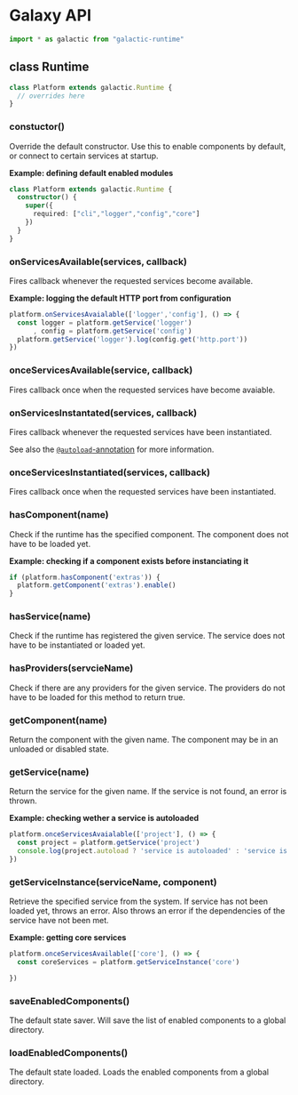 Galaxy API
==========

```ts
import * as galactic from "galactic-runtime"
```

## class Runtime

```ts
class Platform extends galactic.Runtime {
  // overrides here
}
```

### constuctor()

Override the default constructor. Use this to enable components by default, or
connect to certain services at startup.

**Example: defining default enabled modules**

```ts
class Platform extends galactic.Runtime {
  constructor() {
    super({
      required: ["cli","logger","config","core"]
    })
  }
}
```

### onServicesAvailable(services, callback)

Fires callback whenever the requested services become available.

**Example: logging the default HTTP port from configuration**

```ts
platform.onServicesAvaialable(['logger','config'], () => {
  const logger = platform.getService('logger')
      , config = platform.getService('config')
  platform.getService('logger').log(config.get('http.port'))
})
```

### onceServicesAvailable(service, callback)

Fires callback once when the requested services have become avaiable.

### onServicesInstantated(services, callback)

Fires callback whenever the requested services have been instantiated.

See also the
[`@autoload`-annotation](http://github.com/GalacticJS/galaxy/wiki/Annotations)
for more information.

### onceServicesInstantiated(services, callback)

Fires callback once when the requested services have been instantiated.

### hasComponent(name)

Check if the runtime has the specified component. The component does not have
to be loaded yet.

**Example: checking if a component exists before instanciating it**

```ts
if (platform.hasComponent('extras')) {
  platform.getComponent('extras').enable()
}
```

### hasService(name)

Check if the runtime has registered the given service. The service does not
have to be instantiated or loaded yet.

### hasProviders(servcieName)

Check if there are any providers for the given service. The providers do not
have to be loaded for this method to return true.

### getComponent(name)

Return the component with the given name. The component may be in an unloaded or disabled state.

### getService(name)

Return the service for the given name. If the service is not found, an
error is thrown.

**Example: checking wether a service is autoloaded**

```ts
platform.onceServicesAvaialable(['project'], () => {
  const project = platform.getService('project')
  console.log(project.autoload ? 'service is autoloaded' : 'service is NOT autoloaded')
})
```

### getServiceInstance(serviceName, component)

Retrieve the specified service from the system. If service has not been loaded
yet, throws an error. Also throws an error if the dependencies of the service 
have not been met.

**Example: getting core services**

```ts
platform.onceServicesAvailable(['core'], () => {
  const coreServices = platform.getServiceInstance('core')

})
```


### saveEnabledComponents()

The default state saver. Will save the list of enabled components to a global directory.

### loadEnabledComponents()

The default state loaded. Loads the enabled components from a global directory.

